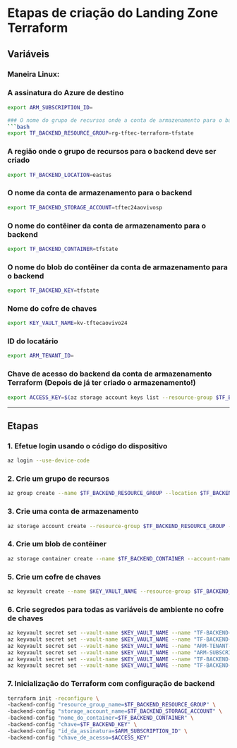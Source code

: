 # Etapas de criação do Landing Zone Terraform

## Variáveis

### Maneira Linux:

### A assinatura do Azure de destino
```bash
export ARM_SUBSCRIPTION_ID=

### O nome do grupo de recursos onde a conta de armazenamento para o backend deve ser criada
```bash
export TF_BACKEND_RESOURCE_GROUP=rg-tftec-terraform-tfstate
```

### A região onde o grupo de recursos para o backend deve ser criado
```bash
export TF_BACKEND_LOCATION=eastus
```

### O nome da conta de armazenamento para o backend
```bash
export TF_BACKEND_STORAGE_ACCOUNT=tftec24aovivosp
```

### O nome do contêiner da conta de armazenamento para o backend
```bash
export TF_BACKEND_CONTAINER=tfstate
```

### O nome do blob do contêiner da conta de armazenamento para o backend
```bash
export TF_BACKEND_KEY=tfstate
```

### Nome do cofre de chaves
```bash
export KEY_VAULT_NAME=kv-tftecaovivo24
```

### ID do locatário
```bash
export ARM_TENANT_ID=
```

### Chave de acesso do backend da conta de armazenamento Terraform (Depois de já ter criado o armazenamento!)
```bash
export ACCESS_KEY=$(az storage account keys list --resource-group $TF_BACKEND_RESOURCE_GROUP --account-name $TF_BACKEND_STORAGE_ACCOUNT --query "[0].value" --output tsv)
```

---

## Etapas

### 1. Efetue login usando o código do dispositivo
```bash
az login --use-device-code
```

### 2. Crie um grupo de recursos
```bash
az group create --name $TF_BACKEND_RESOURCE_GROUP --location $TF_BACKEND_LOCATION
```

### 3. Crie uma conta de armazenamento
```bash
az storage account create --resource-group $TF_BACKEND_RESOURCE_GROUP --name $TF_BACKEND_STORAGE_ACCOUNT --sku Standard_LRS --encryption-services blob --location $TF_BACKEND_LOCATION
```

### 4. Crie um blob de contêiner
```bash
az storage container create --name $TF_BACKEND_CONTAINER --account-name $TF_BACKEND_STORAGE_ACCOUNT
```

### 5. Crie um cofre de chaves
```bash
az keyvault create --name $KEY_VAULT_NAME --resource-group $TF_BACKEND_RESOURCE_GROUP --location $TF_BACKEND_LOCATION --enable-rbac-authorization false
```

### 6. Crie segredos para todas as variáveis ​​de ambiente no cofre de chaves
```bash
az keyvault secret set --vault-name $KEY_VAULT_NAME --name "TF-BACKEND-STORAGE-ACCOUNT" --value $TF_BACKEND_STORAGE_ACCOUNT
az keyvault secret set --vault-name $KEY_VAULT_NAME --name "TF-BACKEND-KEY" --value $TF_BACKEND_KEY
az keyvault secret set --vault-name $KEY_VAULT_NAME --name "ARM-TENANT-ID" --value $ARM_TENANT_ID
az keyvault secret set --vault-name $KEY_VAULT_NAME --name "ARM-SUBSCRIPTION-ID" --value $ARM_SUBSCRIPTION_ID
az keyvault secret set --vault-name $KEY_VAULT_NAME --name "TF-BACKEND-RESOURCE-GROUP" --value $TF_BACKEND_RESOURCE_GROUP
az keyvault secret set --vault-name $KEY_VAULT_NAME --name "TF-BACKEND-CONTAINER" --value $TF_BACKEND_CONTAINER
```

### 7. Inicialização do Terraform com configuração de backend
```bash
terraform init -reconfigure \
-backend-config "resource_group_name=$TF_BACKEND_RESOURCE_GROUP" \
-backend-config "storage_account_name=$TF_BACKEND_STORAGE_ACCOUNT" \
-backend-config "nome_do_container=$TF_BACKEND_CONTAINER" \
-backend-config "chave=$TF_BACKEND_KEY" \
-backend-config "id_da_assinatura=$ARM_SUBSCRIPTION_ID" \
-backend-config "chave_de_acesso=$ACCESS_KEY"
```